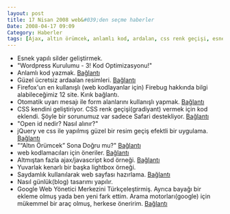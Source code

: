 ```yaml
---
layout: post
title: 17 Nisan 2008 web&#039;den seçme haberler
Date: 2008-04-17 09:09
Category: Haberler
tags: [Ajax, altın örümcek, anlamlı kod, ardalan, css renk geçişi, esnek yapı, firebug, google web yönetici merkezi, günlük, jquery, kullanışlı form elemanları, lightbox, open id, saydam png, WordPress]
---
```


-   Esnek yapılı silder geliştirmek.
-   "Wordpress Kurulumu - 3! Kod Optimizasyonu!"
-   Anlamlı kod yazmak. [Bağlantı][2]
-   Güzel ücretsiz ardaalan resimleri. [Bağlantı][3]
-   Firefox'un en kullanışlı (web kodlayanlar için) Firebug hakkında
    bilgi alabileceğimiz 12 site. Kırık bağlantı.
-   Otomatik uyarı mesajı ile form alanlarını kullanışlı yapmak.
    [Bağlantı][5]
-   CSS kendini geliştiriyor. CSS renk geçişi(gradiyant) vermek için kod
    eklendi. Şöyle bir sorunumuz var sadece Safari destekliyor.
    [Bağlantı][6]
-   "Open id nedir? Nasıl alınır?"
-   jQuery ve css ile yapılmış güzel bir resim geçiş efektli bir
    uygulama. [Bağlantı][8]
-   "“Altın Örümcek” Sona Doğru mu?" [Bağlantı][9]
-   web kodlamacıları için öneriler. [Bağlantı][10]
-   Altmıştan fazla ajax/javascript kod örneği. [Bağlantı][11]
-   Yuvarlak kenarlı bir başka lightbox örneği.
-   Saydamlık kullanılarak web sayfası hazırlama. [Bağlantı][13]
-   Nasıl günlük(blog) tasarımı yapılır.
-   Google Web Yönetici Merkezini Türkçeleştirmiş. Ayrıca bayağı bir
    ekleme olmuş yada ben yeni fark ettim. Arama motorları(google) için
    mükemmel bir araç olmuş, herkese öneririm. [Bağlantı][15]


  [2]: http://www.ibm.com/developerworks/xml/library/x-plansemantic/index.html?ca=drs-
    "anlamlı kod yazmak"
  [3]: http://squidfingers.com/patterns/ "ardalan resimleri"
  [5]: http://woork.blogspot.com/2008/04/improve-form-usability-with-auto.html
    "erişilebilir formlar"
  [6]: http://webkit.org/blog/175/introducing-css-gradients/
    "css renk geçişi"
  [8]: http://jqueryfordesigners.com/image-cross-fade-transition/
    "resim geçişi"
  [9]: http://www.hasanyalcin.com/?p=463 "Altın örümcek"
  [10]: http://www.pat-burt.com/web-development/10-web-development-tips-part-3-css-edition/
    "web kodlamacıları için öneriler"
  [11]: http://www.smashingmagazine.com/2008/04/15/60-more-ajax-and-javascript-solutions-for-professional-coding/
    "ajax ve javascript örnekleri"
  [13]: http://www.smashingmagazine.com/2008/04/16/getting-creative-with-transparency-in-web-design/
    "saydamlık"
  [15]: http://www.google.com/webmasters/sitemaps/?hl=tr
    "web master tools"
